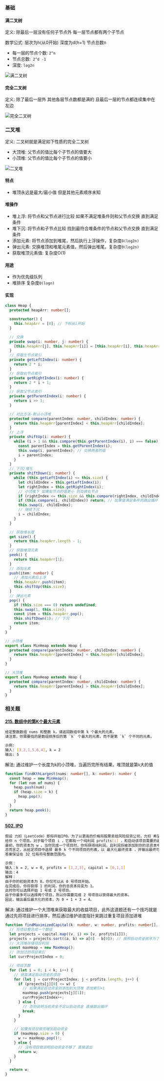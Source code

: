 ### 基础

#### 满二叉树

定义: 除最后一层没有任何子节点外 每一层节点都有两个子节点

数学公式: 层次为h(从0开始) 深度为d(h+1) 节点总数n

- 每一层的节点个数: `2^n`
- 节点总数:` 2^d -1`
- 深度: `log2n`

![满二叉树](https://cdn.wenye123.com/blog/202208032212605.gif)

#### 完全二叉树

定义: 除了最后一层外 其他各层节点数都是满的 且最后一层的节点都连续集中在左边

![完全二叉树](https://cdn.wenye123.com/blog/202208032213631.gif)

### 二叉堆

定义: 二叉树就是满足如下性质的完全二叉树

- 大顶堆: 父节点的值比每个子节点的值要大
- 小顶堆: 父节点的值比每个子节点的值要小

![二叉堆](https://cdn.wenye123.com/blog/202208032214029.png)

#### 特点

- 堆顶永远是最大/最小值 但是其他元素顺序未知

#### 堆操作

- 堆上浮: 将节点和父节点进行比较 如果不满足堆条件则和父节点交换 直到满足条件
- 堆下沉: 将节点和子节点比较 找到最符合堆条件的节点和父节点交换 直到满足条件
- 添加元素: 将节点添加到堆尾，然后执行上浮操作，复杂度`O(log2n)`
- 弹出元素: 交换堆顶和堆尾元素值，然后弹出堆尾，复杂度`O(log2n)`
- 获取堆顶元素值: 复杂度O(1)

#### 用途

- 作为优先级队列
- 堆排序 复杂度`O(logn)`

#### 实现

```typescript
class Heap {
  protected heapArr: number[];

  constructor() {
    this.heapArr = [0]; // 下标从1开始
  }

  // 交换
  private swap(i: number, j: number) {
    [this.heapArr[j], this.heapArr[i]] = [this.heapArr[i], this.heapArr[j]];
  }
  // 获取左节点索引
  private getLeftIndex(i: number) {
    return 2 * i;
  }
  // 获取右节点索引
  private getRightIndex(i: number) {
    return 2 * i + 1;
  }
  // 获取父节点索引
  private getParentIndex(i: number) {
    return i >> 1;
  }

  // 对比方法-默认小顶堆
  protected compare(parentIndex: number, childIndex: number) {
    return this.heapArr[parentIndex] < this.heapArr[childIndex];
  }
  // 上浮
  private shiftUp(i: number) {
    while (i > 1 && this.compare(this.getParentIndex(i), i) === false) {
      const parentIndex = this.getParentIndex(i);
      this.swap(i, parentIndex); // 交换两者的值
      i = parentIndex;
    }
  }
  // 下沉/堆化
  private shiftDown(i: number) {
    while (this.getLeftIndex(i) <= this.size) {
      let childIndex = this.getLeftIndex(i);
      let rightIndex = this.getRightIndex(i);
      // 小顶堆下 如果右节点的值更小 则交换右节点
      if (rightIndex <= this.size && this.compare(rightIndex, childIndex)) childIndex = rightIndex;
      if (this.compare(i, childIndex)) return; // 如果值满足条件则跳出循环
      this.swap(i, childIndex);
      // 继续下沉
      i = childIndex;
    }
  }

  // 获取堆长度
  get size() {
    return this.heapArr.length - 1;
  }
  // 获取堆顶元素
  peek() {
    return this.heapArr[1];
  }
  // 添加元素
  push(item: number) {
    // 添加元素后上浮
    this.heapArr.push(item);
    this.shiftUp(this.size);
  }
  // 弹出元素
  pop() {
    if (this.size === 0) return undefined;
    this.swap(1, this.size);
    const item = this.heapArr.pop();
    this.shiftDown(1); // 下沉
    return item;
  }
}

// 小顶堆
export class MinHeap extends Heap {
  protected compare(parentIndex: number, childIndex: number) {
    return this.heapArr[parentIndex] < this.heapArr[childIndex];
  }
}

// 大顶堆
export class MaxHeap extends Heap {
  protected compare(parentIndex: number, childIndex: number) {
    return this.heapArr[parentIndex] > this.heapArr[childIndex];
  }
}
```

### 相关题

#### [215. 数组中的第K个最大元素](https://leetcode.cn/problems/kth-largest-element-in-an-array/)

```bash
给定整数数组 nums 和整数 k，请返回数组中第 k 个最大的元素。
请注意，你需要找的是数组排序后的第 `k` 个最大的元素，而不是第 `k` 个不同的元素。

示例:
输入: [3,2,1,5,6,4], k = 2
输出: 5
```

解法: 通过维护一个长度为k的小顶堆，当遍历完所有结果，堆顶就是第`k`大的值

```typescript
function findKthLargest(nums: number[], k: number): number {
  const heap = new MinHeap();
  for (let num of nums) {
    heap.push(num);
    if (heap.size > k) {
      heap.pop();
    }
  }
  return heap.peek();
}
```

#### [502. IPO](https://leetcode.cn/problems/ipo/)

```bash
假设 力扣（LeetCode）即将开始IPO。为了以更高的价格将股票卖给风险投资公司，力扣 希望在 IPO 之前开展一些项目以增加其资本。 由于资源有限，它只能在 IPO之前完成最多 k 个不同的项目。帮助 力扣 设计完成最多 k 个不同项目后得到最大总资本的方式。
给你 n 个项目。对于每个项目 i ，它都有一个纯利润 profits[i] ，和启动该项目需要的最小资本 capital[i] 。
最初，你的资本为 w 。当你完成一个项目时，你将获得纯利润，且利润将被添加到你的总资本中。
总而言之，从给定项目中选择 最多 k 个不同项目的列表，以 最大化最终资本 ，并输出最终可获得的最多资本。
答案保证在 32 位有符号整数范围内。

示例：
输入：k = 2, w = 0, profits = [1,2,3], capital = [0,1,1]
输出：4
解释：
由于你的初始资本为 0，你仅可以从 0 号项目开始。
在完成后，你将获得 1 的利润，你的总资本将变为 1。
此时你可以选择开始 1 号或 2 号项目。
由于你最多可以选择两个项目，所以你需要完成 2 号项目以获得最大的资本。
因此，输出最后最大化的资本，为 0 + 1 + 3 = 4。
```

解决: 通过维护一个大顶堆来获取最大的收益项目，此外这道题还有一个技巧就是通过先将项目进行排序，然后通过维护进度指针来跳过重复项目添加进堆

```typescript
function findMaximizedCapital(k: number, w: number, profits: number[], capital: number[]): number {
  // 将项目整合成一个数组
  let projects = capital.map((v, i) => [v, profits[i]]);
  projects = projects.sort((a, b) => a[0] - b[0]); // 按照启动资金排序为了不重复添加已做项目 不然每次都要重新获取一次还会重复
  // 大顶堆存储项目利润
  const maxHeap = new MaxHeap();
  // 添加过的项目索引
  let currProjectIndex = 0;

  // 项目次数
  for (let i = 0; i < k; i++) {
    // 获取满足启动资金的项目
    for (let j = currProjectIndex; j < profits.length; j++) {
      if (projects[j][0] <= w) {
        // 如果满足启动资金则添加到大顶堆 添加索引+1
        maxHeap.push(projects[j][1]);
        currProjectIndex++;
      } else {
        // 否则说明当前资金不足以启动资金 直接跳出循环
        break;
      }
    }

    // 如果有项目做完增加启动资金
    if (maxHeap.size > 0) {
      w += maxHeap.pop()!;
    } else {
      // 没有项目做说明启动资金不够了 直接退出
      return w;
    }
  }

  return w;
}
```



